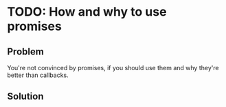# TODO: How and why to use promises

## Problem

You're not convinced by promises, if you should use them and why they're better than callbacks.

## Solution


